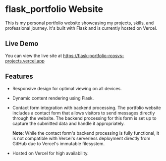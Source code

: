 # flask_portfolio Website

This is my personal portfolio website showcasing my projects, skills, and professional journey. It's built with Flask and is currently hosted on Vercel.

## Live Demo

You can view the live site at https://flask-portfolio-rcosvs-projects.vercel.app

## Features

- Responsive design for optimal viewing on all devices.
- Dynamic content rendering using Flask.
- Contact form integration with backend processing.
    The portfolio website includes a contact form that allows visitors to send messages directly through the website. The backend processing for this form is set up to capture the submitted data and handle it appropriately.

    **Note**: While the contact form's backend processing is fully functional, it is not compatible with Vercel's serverless deployment directly from GitHub due to Vercel's immutable filesystem.
- Hosted on Vercel for high availability.
